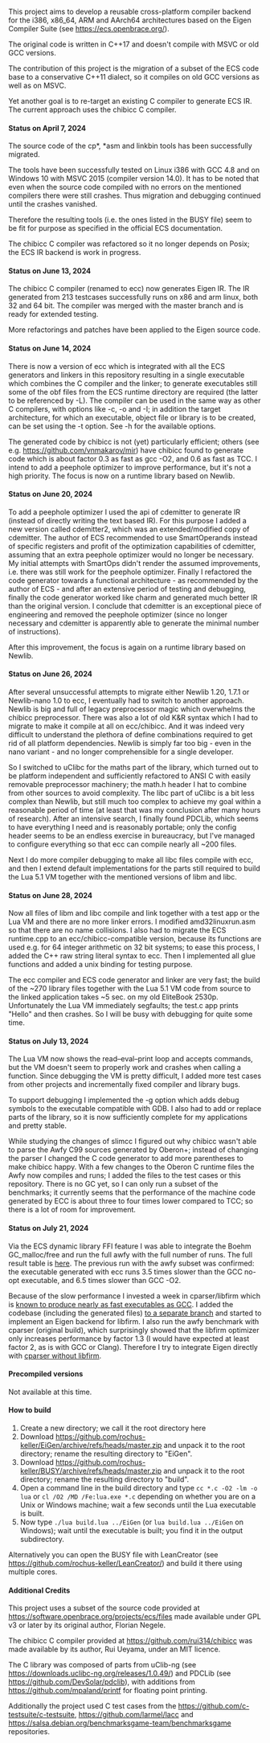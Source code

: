 This project aims to develop a reusable cross-platform compiler backend for the i386, x86_64, ARM and AArch64 architectures based on 
the Eigen Compiler Suite (see https://ecs.openbrace.org/).

The original code is written in C++17 and doesn't compile with MSVC or old GCC versions.

The contribution of this project is the migration of a subset of the ECS code base to a conservative C++11 dialect, so it compiles on old GCC versions as well as on MSVC.

Yet another goal is to re-target an existing C compiler to generate ECS IR. The current approach uses the chibicc C compiler.


#### Status on April 7, 2024

The source code of the cp*, *asm and linkbin tools has been successfully migrated.

The tools have been successfully tested on Linux i386 with GCC 4.8 and on Windows 10 with MSVC 2015 (compiler version 14.0).
It has to be noted that even when the source code compiled with no errors on the mentioned compilers there were still crashes.
Thus migration and debugging continued until the crashes vanished. 

Therefore the resulting tools (i.e. the ones listed in the BUSY file) seem to be fit for purpose as specified in the official ECS documentation.

The chibicc C compiler was refactored so it no longer depends on Posix; the ECS IR backend is work in progress.

#### Status on June 13, 2024

The chibicc C compiler (renamed to ecc) now generates Eigen IR. The IR generated from 213 testcases successfully runs on x86 and arm linux, both 32 and 64 bit. The compiler was merged with the master branch and is ready for extended testing.

More refactorings and patches have been applied to the Eigen source code. 

#### Status on June 14, 2024

There is now a version of ecc which is integrated with all the ECS generators and linkers in this repository resulting in a single executable which combines the C compiler and the linker; to generate executables still some of the obf files from the ECS runtime directory are required (the latter to be referenced by -L). The compiler can be used in the same way as other C compilers, with options like -c, -o and -I; in addition the target architecture, for which an executable, object file or library is to be created, can be set using the -t option. See -h for the available options.

The generated code by chibicc is not (yet) particularly efficient; others (see e.g. https://github.com/vnmakarov/mir) have chibicc found to generate code which is about factor 0.3 as fast as gcc -O2, and 0.6 as fast as TCC. I intend to add a peephole optimizer to improve performance, but it's not a high priority. The focus is now on a runtime library based on Newlib.

#### Status on June 20, 2024

To add a peephole optimizer I used the api of cdemitter to generate IR (instead of directly writing the text based IR). For this purpose I added a new version called cdemitter2, which was an extended/modified copy of cdemitter. The author of ECS recommended to use SmartOperands instead of specific registers and profit of the optimization capabilities of cdemitter, assuming that an extra peephole optimizer would no longer be necessary. My initial attempts with SmartOps didn't render the assumed improvements, i.e. there was still work for the peephole optimizer. Finally I refactored the code generator towards a functional architecture - as recommended by the author of ECS - and after an extensive period of testing and debugging, finally the code generator worked like charm and generated much better IR than the original version. I conclude that cdemitter is an exceptional piece of engineering and removed the peephole optimizer (since no longer necessary and cdemitter is apparently able to generate the minimal number of instructions).

After this improvement, the focus is again on a runtime library based on Newlib.

#### Status on June 26, 2024

After several unsuccessful attempts to migrate either Newlib 1.20, 1.7.1 or Newlib-nano 1.0 to ecc, I eventually had to switch to another approach. Newlib is big and full of legacy preprocessor magic which overwhelms the chibicc preprocessor. There was also a lot of old K&R syntax which I had to migrate to make it compile at all on ecc/chibicc. And it was indeed very difficult to understand the plethora of define combinations required to get rid of all platform dependencies. Newlib is simply far too big - even in the nano variant - and no longer comprehensible for a single developer.

So I switched to uClibc for the maths part of the library, which turned out to be platform independent and sufficiently refactored to ANSI C with easily removable preprocessor machinery; the math.h header I hat to combine from other sources to avoid complexity. The libc part of uClibc is a bit less complex than Newlib, but still much too complex to achieve my goal within a reasonable period of time (at least that was my conclusion after many hours of research). After an intensive search, I finally found PDCLib, which seems to have everything I need and is reasonably portable; only the config header seems to be an endless exercise in bureaucracy, but I've managed to configure everything so that ecc can compile nearly all ~200 files.

Next I do more compiler debugging to make all libc files compile with ecc, and then I extend default implementations for the parts still required to build the Lua 5.1 VM together with the mentioned versions of libm and libc.

#### Status on June 28, 2024

Now all files of libm and libc compile and link together with a test app or the Lua VM and there are no more linker errors. I modified amd32linuxrun.asm so that there are no name collisions. I also had to migrate the ECS runtime.cpp to an ecc/chibicc-compatible version, because its functions are used e.g. for 64 integer arithmetic on 32 bit systems; to ease this process, I added the C++ raw string literal syntax to ecc. Then I implemented all glue functions and added a unix binding for testing purpose. 

The ecc compiler and ECS code generator and linker are very fast; the build of the ~270 library files together with the Lua 5.1 VM code from source to the linked application takes ~5 sec. on my old EliteBook 2530p. Unfortunately the Lua VM immediately segfaults; the test.c app prints "Hello" and then crashes. So I will be busy with debugging for quite some time.

#### Status on July 13, 2024

The Lua VM now shows the read–eval–print loop and accepts commands, but the VM doesn't seem to properly work and crashes when calling a function. Since debugging the VM is pretty difficult, I added more test cases from other projects and incrementally fixed compiler and library bugs. 

To support debugging I implemented the -g option which adds debug symbols to the executable compatible with GDB. I also had to add or replace parts of the library, so it is now sufficiently complete for my applications and pretty stable. 

While studying the changes of slimcc I figured out why chibicc wasn't able to parse the Awfy C99 sources generated by Oberon+; instead of changing the parser I changed the C code generator to add more parentheses to make chibicc happy. With a few changes to the Oberon C runtime files the Awfy now compiles and runs; I added the files to the test cases or this repository. There is no GC yet, so I can only run a subset of the benchmarks; it currently seems that the performance of the machine code generated by ECC is about three to four times lower compared to TCC; so there is a lot of room for improvement. 

#### Status on July 21, 2024

Via the ECS dynamic library FFI feature I was able to integrate the Boehm GC_malloc/free and run the full awfy with the full number of runs. The full result table is [here](https://github.com/rochus-keller/Oberon/blob/master/testcases/Are-we-fast-yet/Are-we-fast-yet_results.ods). The previous run with the awfy subset was confirmed: the executable generated with ecc runs 3.5 times slower than the GCC no-opt executable, and 6.5 times slower than GCC -O2.

Because of the slow performance I invested a week in cparser/libfirm which is [known to produce nearly as fast executables as GCC](https://github.com/vnmakarov/mir#current-c2mir-performance-data). I added the codebase (including the generated files) [to a separate branch](https://github.com/rochus-keller/EiGen/tree/firmc/cparser) and started to implement an Eigen backend for libfirm. I also run the awfy benchmark with cparser (original build), which surprisingly showed that the libfirm optimizer only increases performance by factor 1.3 (I would have expected at least factor 2, as is with GCC or Clang). Therefore I try to integrate Eigen directly with [cparser without libfirm](https://github.com/rochus-keller/EiGen/tree/cparser/cparser).

#### Precompiled versions

Not available at this time.

#### How to build

1. Create a new directory; we call it the root directory here
1. Download https://github.com/rochus-keller/EiGen/archive/refs/heads/master.zip and unpack it to the root directory; rename the resulting directory to "EiGen".
1. Download https://github.com/rochus-keller/BUSY/archive/refs/heads/master.zip and unpack it to the root directory; rename the resulting directory to "build".
1. Open a command line in the build directory and type `cc *.c -O2 -lm -o lua` or `cl /O2 /MD /Fe:lua.exe *.c` depending on whether you are on a Unix or Windows machine; wait a few seconds until the Lua executable is built.
1. Now type `./lua build.lua ../EiGen` (or `lua build.lua ../EiGen` on Windows); wait until the executable is built; you find it in the output subdirectory.

Alternatively you can open the BUSY file with LeanCreator (see https://github.com/rochus-keller/LeanCreator/) and build it there using multiple cores.

#### Additional Credits

This project uses a subset of the source code provided at https://software.openbrace.org/projects/ecs/files
made available under GPL v3 or later by its original author, Florian Negele.

The chibicc C compiler provided at https://github.com/rui314/chibicc was made available by its author, Rui Ueyama, under an MIT licence.

The C library was composed of parts from uClib-ng (see https://downloads.uclibc-ng.org/releases/1.0.49/) and PDCLib (see https://github.com/DevSolar/pdclib), with additions from https://github.com/mpaland/printf for floating point printing.

Additionally the project used C test cases from the https://github.com/c-testsuite/c-testsuite, https://github.com/larmel/lacc and https://salsa.debian.org/benchmarksgame-team/benchmarksgame repositories.



